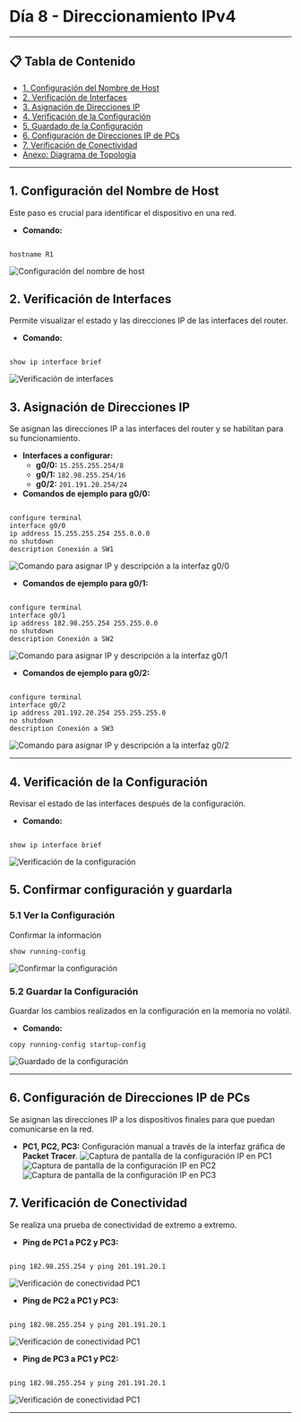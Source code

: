 # Día 8 - Direccionamiento IPv4

---

## 📋 Tabla de Contenido
- [1. Configuración del Nombre de Host](#1-configuracion-del-nombre-de-host)
- [2. Verificación de Interfaces](#2-verificacion-de-interfaces)
- [3. Asignación de Direcciones IP](#3-asignacion-de-direcciones-ip)
- [4. Verificación de la Configuración](#4-verificacion-de-la-configuracion)
- [5. Guardado de la Configuración](#5-guardado-de-la-configuracion)
- [6. Configuración de Direcciones IP de PCs](#6-configuracion-de-direcciones-ip-de-pcs)
- [7. Verificación de Conectividad](#7-verificacion-de-conectividad)
- [Anexo: Diagrama de Topología](#anexo-diagrama-de-topologia)

---

## 1. Configuración del Nombre de Host
Este paso es crucial para identificar el dispositivo en una red.
- **Comando:**
```

hostname R1

```
![Configuración del nombre de host](images/lab-dia8/configuracion-nombre-host.png)

## 2. Verificación de Interfaces
Permite visualizar el estado y las direcciones IP de las interfaces del router.
- **Comando:**
```

show ip interface brief

```
![Verificación de interfaces](images/lab-dia8/verificacion-interfaces.png)

## 3. Asignación de Direcciones IP
Se asignan las direcciones IP a las interfaces del router y se habilitan para su funcionamiento.
- **Interfaces a configurar:**
    - **g0/0:** `15.255.255.254/8`
    - **g0/1:** `182.98.255.254/16`
    - **g0/2:** `201.191.20.254/24`
- **Comandos de ejemplo para g0/0:**
```

configure terminal
interface g0/0
ip address 15.255.255.254 255.0.0.0
no shutdown
description Conexión a SW1

```
![Comando para asignar IP y descripción a la interfaz g0/0](images/lab-dia8/configuracion-ip-g00.png)

- **Comandos de ejemplo para g0/1:**
```

configure terminal
interface g0/1
ip address 182.98.255.254 255.255.0.0
no shutdown
description Conexión a SW2

```
![Comando para asignar IP y descripción a la interfaz g0/1](images/lab-dia8/configuracion-ip-g01.png)

- **Comandos de ejemplo para g0/2:**
```

configure terminal
interface g0/2
ip address 201.192.20.254 255.255.255.0
no shutdown
description Conexión a SW3

```
![Comando para asignar IP y descripción a la interfaz g0/2](images/lab-dia8/configuracion-ip-g02.png)

---
## 4. Verificación de la Configuración
Revisar el estado de las interfaces después de la configuración.
- **Comando:**
```

show ip interface brief

```
![Verificación de la configuración](images/lab-dia8/verificacion-configuracion.png)

## 5. Confirmar configuración y guardarla
### 5.1 Ver la Configuración
Confirmar la información
```
show running-config

```
![Confirmar la configuración](images/lab-dia8/confirmar-configuracion.png)

### 5.2 Guardar la Configuración
Guardar los cambios realizados en la configuración en la memoria no volátil.
- **Comando:**
```
copy running-config startup-config

```
![Guardado de la configuración](images/lab-dia8/guardado-configuracion.png)

---

## 6. Configuración de Direcciones IP de PCs
Se asignan las direcciones IP a los dispositivos finales para que puedan comunicarse en la red.
- **PC1, PC2, PC3:** Configuración manual a través de la interfaz gráfica de **Packet Tracer**.
![Captura de pantalla de la configuración IP en PC1](images/lab-dia8/configuracion-pc1.png)
![Captura de pantalla de la configuración IP en PC2](images/lab-dia8/configuracion-pc2.png)
![Captura de pantalla de la configuración IP en PC3](images/lab-dia8/configuracion-pc3.png)
## 7. Verificación de Conectividad
Se realiza una prueba de conectividad de extremo a extremo.
- **Ping de PC1 a PC2 y PC3:**
```

ping 182.98.255.254 y ping 201.191.20.1

```
![Verificación de conectividad PC1](images/lab-dia8/verificacion-conectividad-pc1.png)

- **Ping de PC2 a PC1 y PC3:**
```

ping 182.98.255.254 y ping 201.191.20.1

```
![Verificación de conectividad PC1](images/lab-dia8/verificacion-conectividad-pc1.png)


- **Ping de PC3 a PC1 y PC2:**
```

ping 182.98.255.254 y ping 201.191.20.1

```
![Verificación de conectividad PC1](images/lab-dia8/verificacion-conectividad-pc1.png)


---
